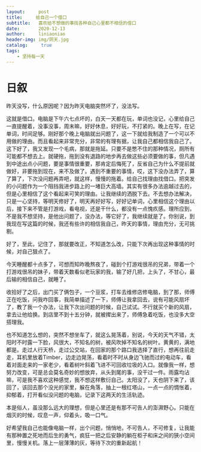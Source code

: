 ```yaml
---
layout:     post
title:     给自己一个借口
subtitle:   喜欢给不想做的事找各种自己心里都不相信的借口
date:       2020-12-13
author:     liniaoniao
header-img: img/阴天.jpg
catalog: 	 true
tags:
    - 坚持每一天
---
```


# 日叙

昨天没写，什么原因呢？因为昨天电脑突然坏了，没法写。

这就是借口。电脑是下午六七点坏的，白天一天都在玩，单词也没记，心里给自己一直提醒着，没事没事，周末嘛，好好休息，好好玩，不打紧的。晚上在写，在记单词，时间足够。刚好那个晚上电脑就出问题了，这一下就给我制造了一个可以不用做的理由。而且看起来非常充分，非常的有理有据，让我自己都相信我自己了。这下好了，我又发现一个毛病，那就是拖延。只要不是憋不住的那种情况，厕所有可能都不想去上。就硬拖，拖到没有退路的地步再去做这些必须要做的事，但凡遇到中途出点小问题，要是事情很重要，那肯定后悔死了，反省自己为什么不提前就做好，非要拖到现在，来不及做了。遇到不重要的事情，哎，这下没办法弄了，算了算了，下次没问题再弄吧，就这样，慢慢的拖着。给自己找理由找借口。把突发的小问题作为一个阻挡我进步路上的一堵巨大高墙。其实有很多办法逾越过去的，但是心里相信了这个看起来可笑的理由。让我继续的洒脱下去。不去想办法解决，只是一心坚持，等明天修好了，明天再好好写，好好记单词，心里相信这个理由以后，接下来不管是打游戏，看电视，还是干什么，都没有一点愧疚感。理所应到，不是我不想坚持，是他出问题了，没办法，等它好了，我继续就是了。你别说，到我现在写这篇的时候，我还有些许的相信我自己，昨天的事情，理由充分，无可挑剔。

好了，至此，记住了，那就要改正，不知道怎么改，只能下次再出现这种事情的时候，对自己狠点了。

今天睡醒都十点多了，可想而知昨晚熬夜了，碰到个打游戏很吊的兄弟，带着一个打游戏很吊的妹子，带着天数看似老玩家的我，输了好几把，上头了，不甘心，最后输的相信自己，就睡了。

收拾好了之后，出门买了俩包子，一个豆浆，打车去维修店修电脑，到了那，师傅正在吃饭，问我咋回事，我简单描述了一下，师傅让我拿回去，说有可能风扇坏了，教了我一个办法，让我下次出问题的时候，自己试试。不行就买个新的风扇，拿去让他给换。到店里不到十五分钟，就被撵出来了，师傅急着吃饭，也没多大空搭理我。

也不知道怎么想的，突然不想坐车了，就这么晃荡着，别说，今天的天气不错，太阳时不时露一下脸，风很大，不知名的树，被风吹掉不知名的树叶。黄黄的，满地都是。走过人行天桥，走过公交站，在回家的那个路口我选择了直行，想再往前走走，耳机里放着Timber，边走边晃荡，看着时不时从身边飞驰而过的电动车，看着对面走来的一家老少，看着树叶斜着飞进不可回收垃圾的入口。就像我一样，想努力改变，可是总会莫名奇妙的想放弃，从头到尾的事，没干过一件。雨露均沾嘛，可是我不喜欢这种感觉，我不想这样敷衍自己。太阳没了，天也阴下来了，该回了，该回去那个没光的家里，躲在角落，抽上一根红塔山，一点一点的惆怅着，抑郁着，打开看似没问题的电脑，记录下这两天的生活轨迹。

本是俗人，虽没那么远大的理想，但是心里还是有那不可告人的澎湃野心。只能在烟灭的时候，叹息一声，仰着头，吸一口气。

好希望我自己也能像电脑一样，出个问题，悄悄地，不可告人，不可修复，让我能有那种置之死地而后生的勇气，疯狂一把之后安静的躺在柜子和床之间的狭小空间里，慢慢关机。落上一层薄薄的灰，等待下次的重新起航！

